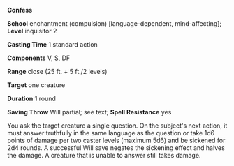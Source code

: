  **Confess**

**School** enchantment (compulsion) [language-dependent, mind-affecting]; **Level** inquisitor 2

**Casting Time** 1 standard action

**Components** V, S, DF

**Range** close (25 ft. + 5 ft./2 levels)

**Target** one creature

**Duration** 1 round

**Saving Throw** Will partial; see text; **Spell Resistance** yes

You ask the target creature a single question. On the subject's next action, it must answer truthfully in the same language as the question or take 1d6 points of damage per two caster levels (maximum 5d6) and be sickened for 2d4 rounds. A successful Will save negates the sickening effect and halves the damage. A creature that is unable to answer still takes damage.

